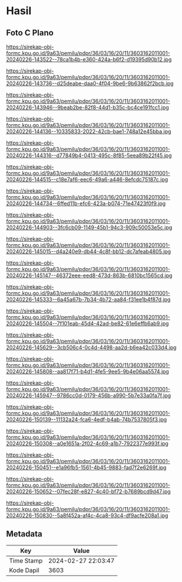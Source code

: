 # Hasil

## Foto C Plano

https://sirekap-obj-formc.kpu.go.id/9a63/pemilu/pdpr/36/03/16/20/11/3603162011001-20240226-143522--78ca1b4b-e360-424a-b6f2-d19395d90b12.jpg

https://sirekap-obj-formc.kpu.go.id/9a63/pemilu/pdpr/36/03/16/20/11/3603162011001-20240226-143736--d25deabe-daa0-4f04-9be6-9b63862f2bcb.jpg

https://sirekap-obj-formc.kpu.go.id/9a63/pemilu/pdpr/36/03/16/20/11/3603162011001-20240226-143946--9beab2be-82f8-44d1-b35c-bc4ce191fcc1.jpg

https://sirekap-obj-formc.kpu.go.id/9a63/pemilu/pdpr/36/03/16/20/11/3603162011001-20240226-144136--10335833-2022-42cb-bae1-748a12e45bba.jpg

https://sirekap-obj-formc.kpu.go.id/9a63/pemilu/pdpr/36/03/16/20/11/3603162011001-20240226-144316--d77849b4-0413-495c-8f85-5eea89b22f45.jpg

https://sirekap-obj-formc.kpu.go.id/9a63/pemilu/pdpr/36/03/16/20/11/3603162011001-20240226-144515--c18e7af6-eec6-49a6-a446-8efcdc75187c.jpg

https://sirekap-obj-formc.kpu.go.id/9a63/pemilu/pdpr/36/03/16/20/11/3603162011001-20240226-144734--6ffed11b-efc6-423a-b074-71e47423f0f9.jpg

https://sirekap-obj-formc.kpu.go.id/9a63/pemilu/pdpr/36/03/16/20/11/3603162011001-20240226-144903--3fc6cb09-1149-45b1-94c3-909c50053e5c.jpg

https://sirekap-obj-formc.kpu.go.id/9a63/pemilu/pdpr/36/03/16/20/11/3603162011001-20240226-145015--d4a240e9-db44-4c8f-bb12-dc7afeab4805.jpg

https://sirekap-obj-formc.kpu.go.id/9a63/pemilu/pdpr/36/03/16/20/11/3603162011001-20240226-145147--46372eee-eed8-473d-863b-6810bc1565cd.jpg

https://sirekap-obj-formc.kpu.go.id/9a63/pemilu/pdpr/36/03/16/20/11/3603162011001-20240226-145333--6a45a67b-7b34-4b72-aa84-f31ee1b4f87d.jpg

https://sirekap-obj-formc.kpu.go.id/9a63/pemilu/pdpr/36/03/16/20/11/3603162011001-20240226-145504--7f101eab-45d4-42ad-be82-61e6effb6ab9.jpg

https://sirekap-obj-formc.kpu.go.id/9a63/pemilu/pdpr/36/03/16/20/11/3603162011001-20240226-145629--3cb506c4-0c4d-4498-aa2d-b6ea42c033d4.jpg

https://sirekap-obj-formc.kpu.go.id/9a63/pemilu/pdpr/36/03/16/20/11/3603162011001-20240226-145808--aa817f71-b4d1-4fe5-9ee5-9b4e06aa5574.jpg

https://sirekap-obj-formc.kpu.go.id/9a63/pemilu/pdpr/36/03/16/20/11/3603162011001-20240226-145947--9786cc0d-0179-456b-a990-5b7e33a0fa7f.jpg

https://sirekap-obj-formc.kpu.go.id/9a63/pemilu/pdpr/36/03/16/20/11/3603162011001-20240226-150139--11132a24-fca6-4edf-b4ab-74b7537805f3.jpg

https://sirekap-obj-formc.kpu.go.id/9a63/pemilu/pdpr/36/03/16/20/11/3603162011001-20240226-150308--a0e1651a-2f02-4c69-a1b7-7922377e993f.jpg

https://sirekap-obj-formc.kpu.go.id/9a63/pemilu/pdpr/36/03/16/20/11/3603162011001-20240226-150451--e1a96fb5-1561-4b45-9883-fad7f2e6269f.jpg

https://sirekap-obj-formc.kpu.go.id/9a63/pemilu/pdpr/36/03/16/20/11/3603162011001-20240226-150652--07fec28f-e827-4c40-bf72-b7689bcd9d47.jpg

https://sirekap-obj-formc.kpu.go.id/9a63/pemilu/pdpr/36/03/16/20/11/3603162011001-20240226-150830--5a8f452a-af4c-4ca8-93c4-df9acfe208a1.jpg


## Metadata

| Key        | Value               |
| ---------- | ------------------- |
| Time Stamp | 2024-02-27 22:03:47 |
| Kode Dapil | 3603                |



